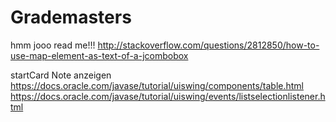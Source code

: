 # Grademasters
hmm jooo read me!!!
http://stackoverflow.com/questions/2812850/how-to-use-map-element-as-text-of-a-jcombobox

startCard Note anzeigen
https://docs.oracle.com/javase/tutorial/uiswing/components/table.html
https://docs.oracle.com/javase/tutorial/uiswing/events/listselectionlistener.html
